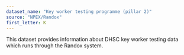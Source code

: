 ```yaml
---
dataset_name: "Key worker testing programme (pillar 2)"
source: "NPEX/Randox"
first_letter: K
---
```

This dataset provides information about DHSC key worker testing data which runs through the Randox system.